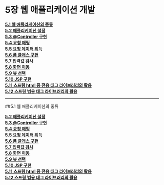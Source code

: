# 5장 웹 애플리케이션 개발

**[5.1 웹 애플리케이션의 종류](#)**<br/>
**[5.2 애플리케이션 설정](#)**<br/>
**[5.3 @Controller 구현](#)**<br/>
**[5.4 요청 매핑](#)**<br/>
**[5.5 요청 데이터 취득](#)**<br/>
**[5.6 폼 클래스 구현](#)**<br/>
**[5.7 입력값 검사](#)**<br/>
**[5.8 화면 이동](#)**<br/>
**[5.9 뷰 선택](#)**<br/>
**[5.10 JSP 구현](#)**<br/>
**[5.11 스프링 html 폼 전용 태그 라이브러리의 활용](#)**<br/>
**[5.12 스프링 범용 태그 라이브러리의 활용](#)**<br/>

---

##5.1 웹 애플리케이션의 종류

**[5.2 애플리케이션 설정](#)**<br/>
**[5.3 @Controller 구현](#)**<br/>
**[5.4 요청 매핑](#)**<br/>
**[5.5 요청 데이터 취득](#)**<br/>
**[5.6 폼 클래스 구현](#)**<br/>
**[5.7 입력값 검사](#)**<br/>
**[5.8 화면 이동](#)**<br/>
**[5.9 뷰 선택](#)**<br/>
**[5.10 JSP 구현](#)**<br/>
**[5.11 스프링 html 폼 전용 태그 라이브러리의 활용](#)**<br/>
**[5.12 스프링 범용 태그 라이브러리의 활용](#)**<br/>
